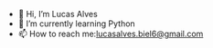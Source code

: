 - 👋 Hi, I’m Lucas Alves
- 🌱 I’m currently learning Python
- 📫 How to reach me:lucasalves.biel6@gmail.com

<!---
luckalves/luckalves is a ✨ special ✨ repository because its `README.md` (this file) appears on your GitHub profile.
You can click the Preview link to take a look at your changes.
--->
